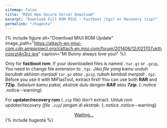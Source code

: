 ```yaml
---
sitemap: false
title: "MIUI New Secure Server Download"
excerpt: "Download Full ROM MIUI - Fastboot (tgz) or Recovery (zip)"
permalink: "/hugeota"
---
```

{% include figure alt="Download MIUI ROM Update" image_path="https://attach-en-miui-com.cdn.ampproject.org/i/attach.en.miui.com/forum/201406/12/021707ukthirzprzt4n3rz.jpg" caption="Mi Bunny always love you!" %}

Only for **fastboot rom**: If your downloaded files is named `.tar.gz` or `.gzip`, You need to change file extension to `.tgz`. _Jika file yang kamu unduh berubah akhiran menjadi `tar.gz` atau `.gzip`, rubah kembali menjadi `.tgz`._
<br/>Before you use it with MiFlasTool, extract first! You can use both **RAR** and **7Zip**. _Sebelum kamu pakai, ekstrak dulu dengan **RAR** atau **7zip**_.
{:.notice .notice--warning}

For **updater/recovery rom** (`.zip` file) don't extract. _Untuk rom updater/recovery (file `.zip`) jangan di ekstrak._
{:.notice .notice--warning}

<div style="display:block;text-align:center;">
<a id="download" class="btn btn--danger btn--large btn--block" style="break-word:word-break;break-word:break-all;!important;" href="">Waiting...</a>
</div>
{% include hugeota %}
